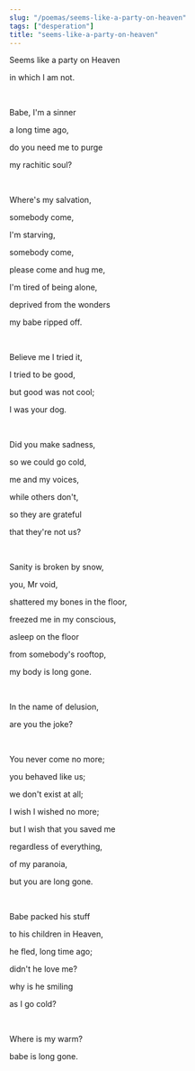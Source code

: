 ```yaml
---
slug: "/poemas/seems-like-a-party-on-heaven"
tags: ["desperation"]
title: "seems-like-a-party-on-heaven"
---
```

Seems like a party on Heaven

in which I am not.

&nbsp;

Babe, I'm a sinner

a long time ago,

do you need me to purge

my rachitic soul?

&nbsp;

Where's my salvation,

somebody come,

I'm starving,

somebody come,

please come and hug me,

I'm tired of being alone,

deprived from the wonders

my babe ripped off.

&nbsp;

Believe me I tried it,

I tried to be good,

but good was not cool;

I was your dog.

&nbsp;

Did you make sadness,

so we could go cold,

me and my voices,

while others don't,

so they are grateful

that they're not us?

&nbsp;

Sanity is broken by snow,

you, Mr void,

shattered my bones in the floor,

freezed me in my conscious,

asleep on the floor

from somebody's rooftop,

my body is long gone.

&nbsp;

In the name of delusion,

are you the joke?

&nbsp;

You never come no more;

you behaved like us;

we don't exist at all;

I wish I wished no more;

but I wish that you saved me

regardless of everything,

of my paranoia,

but you are long gone.

&nbsp;

Babe packed his stuff

to his children in Heaven,

he fled, long time ago;

didn't he love me?

why is he smiling

as I go cold?

&nbsp;

Where is my warm?

babe is long gone.